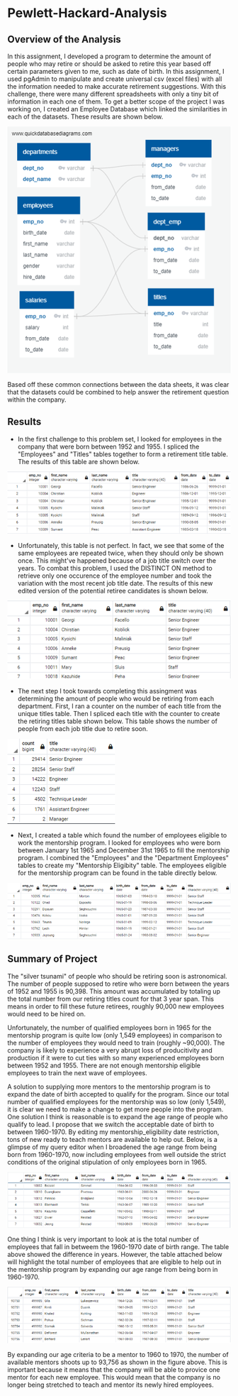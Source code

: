 # Pewlett-Hackard-Analysis

## Overview of the Analysis

In this assignment, I developed a program to determine the amount of people who may retire or should be asked to retire this year based off certain parameters given to me, such as date of birth. In this assignment, I used pgAdmin to manipulate and create universal csv (excel files) with all the information needed to make accurate retirement suggestions. With this challenge, there were many different spreadsheets with only a tiny bit of information in each one of them. To get a better scope of the project I was working on, I created an Employee Database which linked the similarities in each of the datasets. These results are shown below.

![EmployeeDB](EmployeeDB.png)

Based off these common connections between the data sheets, it was clear that the datasets could be combined to help answer the retirement question within the company.

## Results

- In the first challenge to this problem set, I looked for employees in the company that were born between 1952 and 1955. I spliced the "Employees" and "Titles" tables together to form a retirement title table. The results of this table are shown below. 

![Retirement Titles](Data/retirement_titles.PNG)

- Unfortunately, this table is not perfect. In fact, we see that some of the same employees are repeated twice, when they should only be shown once. This might've happened because of a job title switch over the years. To combat this problem, I used the DISTINCT ON method to retrieve only one occurence of the employee number and took the variation with the most recent job title date. The results of this new edited version of the potential retiree candidates is shown below.

![Unique Titles](Data/unique_titles.PNG)

- The next step I took towards completing this assingment was determining the amount of people who would be retiring from each department. First, I ran a counter on the number of each title from the unique titles table. Then I spliced each title with the counter to create the retiring titles table shown below. This table shows the number of people from each job title due to retire soon. 

![Retiring Titles](Data/retiring_titles.PNG)

- Next, I created a table which found the number of employees eligible to work the mentorship program. I looked for employees who were born between January 1st 1965 and December 31st 1965 to fill the mentorship program. I combined the "Employees" and the "Department Employees" tables to create my "Mentorship Eligibity" table. The employees eligible for the mentorship program can be found in the table directly below.

![Mentorship Eligibility](Data/mentorship_eligibility.PNG)

## Summary of Project
The "silver tsunami" of people who should be retiring soon is astronomical. The number of people supposed to retire who were born between the years of 1952 and 1955 is 90,398. This amount was accumulated by totaling up the total number from our retiring titles count for that 3 year span. This means in order to fill these future retirees, roughly 90,000 new employees would need to be hired on.

Unfortunately, the number of qualified employees born in 1965 for the mentorship program is quite low (only 1,549 employees) in comparison to the number of employees they would need to train (roughly ~90,000). The company is likely to experience a very abrupt loss of producitivity and production if it were to cut ties with so many experienced employees born between 1952 and 1955. There are not enough mentorship eligible employees to train the next wave of employees.

A solution to supplying more mentors to the mentorship program is to expand the date of birth accepted to qualify for the program. Since our total number of qualified employees for the mentorship was so low (only 1,549), it is clear we need to make a change to get more people into the program. One solution I think is reasonable is to expand the age range of people who qualify to lead. I propose that we switch the acceptable date of birth to between 1960-1970. By editing my mentorship_eligibility date restriction, tons of new ready to teach mentors are available to help out. Below, is a glimpse of my query editor when I broadened the age range from being born from 1960-1970, now including employees from well outside the strict conditions of the original stipulation of only employees born in 1965.


![Mentorship Eligibility from 1960 to 1970](Data/mentorship6070.PNG)

One thing I think is very important to look at is the total number of employees that fall in betweem the 1960-1970 date of birth range. The table above showed the difference in years. However, the table attached below will highlight the total number of employees that are eligible to help out in the mentorship program by expanding our age range from being born in 1960-1970.

![Mentorship Number from 1960 to 1970](Data/mentorship67.PNG)

By expanding our age criteria to be a mentor to 1960 to 1970, the number of available mentors shoots up to 93,756 as shown in the figure above. This is important because it means that the company will be able to provice one mentor for each new employee. This would mean that the company is no longer being stretched to teach and mentor its newly hired employees. 
